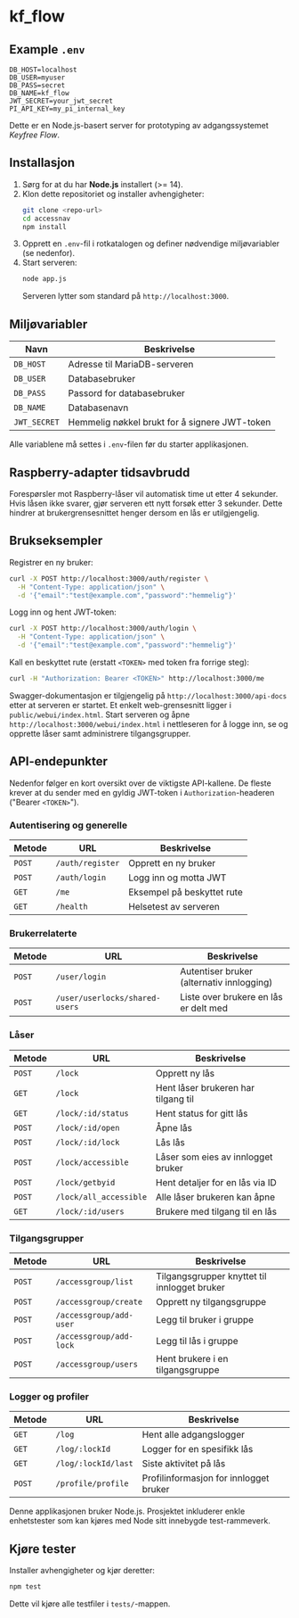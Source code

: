 # kf_flow
## Example `.env`

```
DB_HOST=localhost
DB_USER=myuser
DB_PASS=secret
DB_NAME=kf_flow
JWT_SECRET=your_jwt_secret
PI_API_KEY=my_pi_internal_key
```

Dette er en Node.js-basert server for prototyping av adgangssystemet *Keyfree Flow*.

## Installasjon

1. Sørg for at du har **Node.js** installert (>= 14).
2. Klon dette repositoriet og installer avhengigheter:
   ```bash
   git clone <repo-url>
   cd accessnav
   npm install
   ```
3. Opprett en `.env`-fil i rotkatalogen og definer nødvendige miljøvariabler (se nedenfor).
4. Start serveren:
   ```bash
   node app.js
   ```
   Serveren lytter som standard på `http://localhost:3000`.

## Miljøvariabler

| Navn       | Beskrivelse                  |
|------------|------------------------------|
| `DB_HOST`  | Adresse til MariaDB-serveren |
| `DB_USER`  | Databasebruker               |
| `DB_PASS`  | Passord for databasebruker   |
| `DB_NAME`  | Databasenavn                 |
| `JWT_SECRET` | Hemmelig nøkkel brukt for å signere JWT-token |

Alle variablene må settes i `.env`-filen før du starter applikasjonen.

## Raspberry-adapter tidsavbrudd

Forespørsler mot Raspberry-låser vil automatisk time ut etter 4 sekunder. Hvis
låsen ikke svarer, gjør serveren ett nytt forsøk etter 3 sekunder. Dette
hindrer at brukergrensesnittet henger dersom en lås er utilgjengelig.

## Brukseksempler

Registrer en ny bruker:
```bash
curl -X POST http://localhost:3000/auth/register \
  -H "Content-Type: application/json" \
  -d '{"email":"test@example.com","password":"hemmelig"}'
```

Logg inn og hent JWT-token:
```bash
curl -X POST http://localhost:3000/auth/login \
  -H "Content-Type: application/json" \
  -d '{"email":"test@example.com","password":"hemmelig"}'
```

Kall en beskyttet rute (erstatt `<TOKEN>` med token fra forrige steg):
```bash
curl -H "Authorization: Bearer <TOKEN>" http://localhost:3000/me
```

Swagger-dokumentasjon er tilgjengelig på `http://localhost:3000/api-docs` etter at serveren er startet.
Et enkelt web-grensesnitt ligger i `public/webui/index.html`. Start serveren og åpne `http://localhost:3000/webui/index.html` i nettleseren for å logge inn, se og opprette låser samt administrere tilgangsgrupper.

## API-endepunkter

Nedenfor følger en kort oversikt over de viktigste API-kallene. De fleste krever at du sender med en gyldig JWT-token i `Authorization`-headeren ("Bearer `<TOKEN>`").

### Autentisering og generelle

| Metode | URL | Beskrivelse |
| ------ | --- | ----------- |
| `POST` | `/auth/register` | Opprett en ny bruker |
| `POST` | `/auth/login` | Logg inn og motta JWT |
| `GET` | `/me` | Eksempel på beskyttet rute |
| `GET` | `/health` | Helsetest av serveren |

### Brukerrelaterte

| Metode | URL | Beskrivelse |
| ------ | --- | ----------- |
| `POST` | `/user/login` | Autentiser bruker (alternativ innlogging) |
| `POST` | `/user/userlocks/shared-users` | Liste over brukere en lås er delt med |

### Låser

| Metode | URL | Beskrivelse |
| ------ | --- | ----------- |
| `POST` | `/lock` | Opprett ny lås |
| `GET` | `/lock` | Hent låser brukeren har tilgang til |
| `GET` | `/lock/:id/status` | Hent status for gitt lås |
| `POST` | `/lock/:id/open` | Åpne lås |
| `POST` | `/lock/:id/lock` | Lås lås |
| `POST` | `/lock/accessible` | Låser som eies av innlogget bruker |
| `POST` | `/lock/getbyid` | Hent detaljer for en lås via ID |
| `POST` | `/lock/all_accessible` | Alle låser brukeren kan åpne |
| `GET` | `/lock/:id/users` | Brukere med tilgang til en lås |

### Tilgangsgrupper

| Metode | URL | Beskrivelse |
| ------ | --- | ----------- |
| `POST` | `/accessgroup/list` | Tilgangsgrupper knyttet til innlogget bruker |
| `POST` | `/accessgroup/create` | Opprett ny tilgangsgruppe |
| `POST` | `/accessgroup/add-user` | Legg til bruker i gruppe |
| `POST` | `/accessgroup/add-lock` | Legg til lås i gruppe |
| `POST` | `/accessgroup/users` | Hent brukere i en tilgangsgruppe |

### Logger og profiler

| Metode | URL | Beskrivelse |
| ------ | --- | ----------- |
| `GET` | `/log` | Hent alle adgangslogger |
| `GET` | `/log/:lockId` | Logger for en spesifikk lås |
| `GET` | `/log/:lockId/last` | Siste aktivitet på lås |
| `POST` | `/profile/profile` | Profilinformasjon for innlogget bruker |


Denne applikasjonen bruker Node.js. Prosjektet inkluderer enkle enhetstester som kan kjøres med Node sitt innebygde test-rammeverk.

## Kjøre tester

Installer avhengigheter og kjør deretter:

```bash
npm test
```

Dette vil kjøre alle testfiler i `tests/`-mappen.
#

